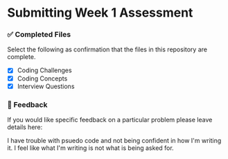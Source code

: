 # Submitting Week 1 Assessment

### ✅ Completed Files
Select the following as confirmation that the files in this repository are complete.
- [X] Coding Challenges
- [X] Coding Concepts
- [X] Interview Questions

### 📝 Feedback
If you would like specific feedback on a particular problem please leave details here:

I have trouble with psuedo code and not being confident in how I'm writing it.  I feel like what I'm writing is not what is being asked for.  